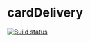 # cardDelivery
[![Build status](https://ci.appveyor.com/api/projects/status/e621tvpkepymxvun/branch/master?svg=true)](https://ci.appveyor.com/project/pullulus/carddelivery/branch/master)
